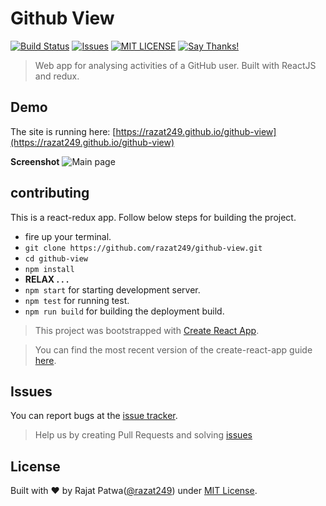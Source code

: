 # Github View

[![Build Status](https://travis-ci.org/razat249/Github-view.svg?branch=master)](https://travis-ci.org/razat249/github-view/)
[![Issues](https://camo.githubusercontent.com/926d8ca67df15de5bd1abac234c0603d94f66c00/68747470733a2f2f696d672e736869656c64732e696f2f62616467652f636f6e747269627574696f6e732d77656c636f6d652d627269676874677265656e2e7376673f7374796c653d666c6174)](https://github.com/razat249/github-view/issues)
[![MIT LICENSE](https://img.shields.io/pypi/l/pyzipcode-cli.svg)](http://razat249.mit-license.org/)
[![Say Thanks!](https://img.shields.io/badge/SayThanks.io-%E2%98%BC-1EAEDB.svg)](https://saythanks.io/to/razat249)

> Web app for analysing activities of a GitHub user. Built with ReactJS and redux.

## Demo
The site is running here: [https://razat249.github.io/github-view](https://razat249.github.io/github-view)

**Screenshot**
![Main page](https://cloud.githubusercontent.com/assets/10090911/24558144/c9277fc0-1657-11e7-9027-dcf48e44a1d2.png)

## contributing
This is a react-redux app. Follow below steps for building the project.
- fire up your terminal.
- `git clone https://github.com/razat249/github-view.git`
- `cd github-view`
- `npm install`
- **RELAX . . .**
- `npm start` for starting development server.
- `npm test` for running test.
- `npm run build` for building the deployment build.

> This project was bootstrapped with [Create React App](https://github.com/facebookincubator/create-react-app).

> You can find the most recent version of the create-react-app guide [here](https://github.com/facebookincubator/create-react-app/blob/master/packages/react-scripts/template/README.md).

## Issues
You can report bugs at the
[issue tracker](https://github.com/razat249/github-view/issues).
> Help us by creating Pull Requests and solving [issues](https://github.com/razat249/github-view/issues)

## License
Built with ♥ by Rajat Patwa([@razat249](https://github.com/razat249)) under [MIT License](http://razat249.mit-license.org/).
